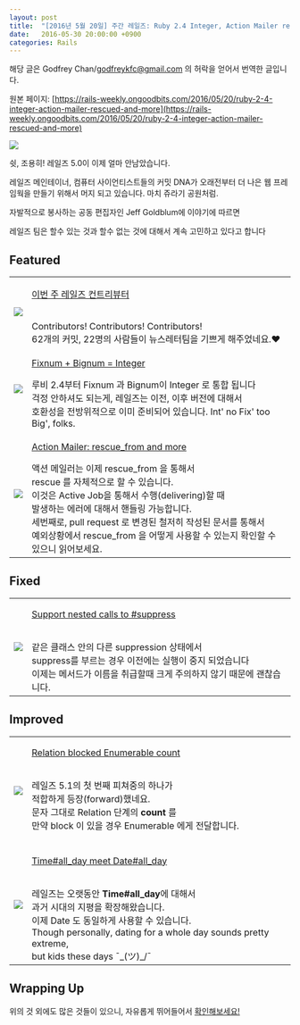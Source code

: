 ```yaml
---
layout: post
title:  "[2016년 5월 20일] 주간 레일즈: Ruby 2.4 Integer, Action Mailer rescued and more!"
date:   2016-05-30 20:00:00 +0900
categories: Rails
---
```


해당 글은 Godfrey Chan/godfreykfc@gmail.com 의 허락을 얻어서 번역한 글입니다.

원본 페이지: [https://rails-weekly.ongoodbits.com/2016/05/20/ruby-2-4-integer-action-mailer-rescued-and-more](https://rails-weekly.ongoodbits.com/2016/05/20/ruby-2-4-integer-action-mailer-rescued-and-more)


![](https://goodbits-production.s3.amazonaws.com/uploads/newsletter_settings/logo/225/db659964-7ac2-48f1-8ad5-3d4907dfafd6.png)

쉿, 조용히! 레일즈 5.0이 이제 얼마 안남았습니다.

레일즈 메인테이너, 컴퓨터 사이언티스트들의 커밋 DNA가 오래전부터 더 나은 웹 프레임웍을 만들기 위해서 머지 되고 있습니다. 마치 쥬라기 공원처럼.

자발적으로 봉사하는 공동 편집자인 Jeff Goldblum에 이야기에 따르면

레일즈 팀은 할수 있는 것과 할수 없는 것에 대해서 계속 고민하고 있다고 합니다


## Featured

<table>
  <tr>
    <td><img src="https://goodbits-production.s3.amazonaws.com/uploads/link/thumbnail/3388080/contributors.png"></td>
    <td><p><a href="http://contributors.rubyonrails.org/contributors/in-time-window/20160514-20160520">이번 주 레일즈 컨트리뷰터</a></p><br>
    <div>
    Contributors! Contributors! Contributors!<br>
    62개의 커밋, 22명의 사람들이 뉴스레터팀을 기쁘게 해주었네요.❤
    </div>
    </td>
  </tr>
  <tr>
    <td><img src="https://goodbits-production.s3.amazonaws.com/uploads/link/thumbnail/3388083/199.jpeg"></td>
    <td><p><a href="https://github.com/rails/rails/pull/25056">Fixnum + Bignum = Integer</a></p>
    <div>
    루비 2.4부터 Fixnum 과 Bignum이 Integer 로 통합 됩니다<br>
    걱정 안하셔도 되는게, 레일즈는 이전, 이후 버전에 대해서 <br>호환성을 전방위적으로 이미 준비되어 있습니다. Int' no Fix' too Big', folks.
    </div>
    </td>
  </tr>
  <tr>
    <td><img src="https://goodbits-production.s3.amazonaws.com/uploads/link/thumbnail/3388136/199-upside-down.jpeg"></td>
    <td><p><a href="https://github.com/rails/rails/pull/25018">Action Mailer: rescue_from and more</a></p>
    <div>
    액션 메일러는 이제 rescue_from 을 통해서<br> rescue 를 자체적으로 할 수 있습니다.<br>
    이것은 Active Job을 통해서 수행(delivering)할 때<br> 발생하는 에러에 대해서 핸들링 가능합니다.<br>
    세번째로, pull request 로 변경된 철저히 작성된 문서를 통해서<br> 예외상황에서 rescue_from 을 어떻게 사용할 수 있는지 확인할 수 있으니 읽어보세요.
    </div>
    </td>
  </tr>

</table>


## Fixed

<table>
  <tr>
    <td><img src="https://goodbits-production.s3.amazonaws.com/uploads/link/thumbnail/3388132/370323.jpeg"></td>
    <td><p><a href="https://github.com/rails/rails/pull/25009">Support nested calls to #suppress</a></p><br>
    <div>
    같은 클래스 안의 다른 suppression 상태에서<br> suppress를 부르는 경우 이전에는 실행이 중지 되었습니다<br>
    이제는 메서드가 이름을 취급할때 크게 주의하지 않기 때문에 괜찮습니다.
    </div>
    </td>
  </tr>
</table>

## Improved

<table>
  <tr>
    <td><img src="https://goodbits-production.s3.amazonaws.com/uploads/link/thumbnail/3388131/10308.jpeg"></td>
    <td><p><a href="https://github.com/rails/rails/pull/24203">Relation blocked Enumerable count</a></p><br>
    <div>
    레일즈 5.1의 첫 번째 피쳐중의 하나가<br> 적합하게 등장(forward)했네요.
    <br>
    문자 그대로 Relation 단계의 <b>count</b> 를<br> 만약 block 이 있을 경우 Enumerable 에게 전달합니다.<br><br>
    </div>
    </td>
  </tr>
  <tr>
      <td><img src="https://goodbits-production.s3.amazonaws.com/uploads/link/thumbnail/3388133/216.jpeg"></td>
      <td><p><a href="https://github.com/rails/rails/pull/24930">Time#all_day meet Date#all_day</a></p><br>
      <div>
      레일즈는 오랫동안 <b>Time#all_day</b>에 대해서 <br> 과거 시대의 지평을 확장해왔습니다. <br>이제 Date 도 동일하게 사용할 수 있습니다.
      <br>Though personally, dating for a whole day sounds pretty extreme,<br> but kids these days ¯_(ツ)_/¯
      </div>
      </td>
  </tr>
</table>

## Wrapping Up
위의 것 외에도 많은 것들이 있으니, 자유롭게 뛰어들어서 <a href="https://github.com/rails/rails/compare/master@%7B2016-05-14%7D...@%7B2016-05-20%7D">확인해보세요!</a>



